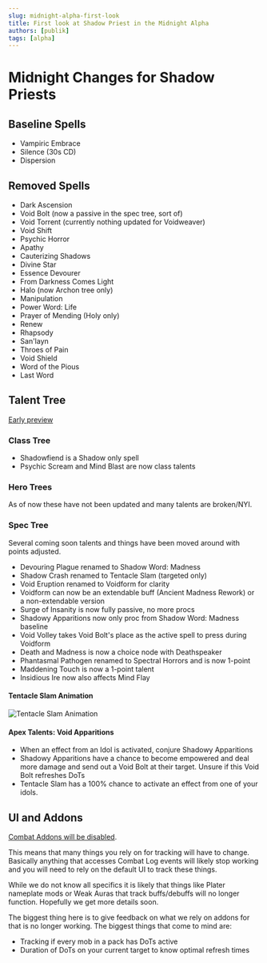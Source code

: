 ```yaml
---
slug: midnight-alpha-first-look
title: First look at Shadow Priest in the Midnight Alpha
authors: [publik]
tags: [alpha]
---
```


# Midnight Changes for Shadow Priests

## Baseline Spells
- Vampiric Embrace
- Silence (30s CD)
- Dispersion

## Removed Spells
- Dark Ascension
- Void Bolt (now a passive in the spec tree, sort of)
- Void Torrent (currently nothing updated for Voidweaver)
- Void Shift
- Psychic Horror
- Apathy
- Cauterizing Shadows
- Divine Star
- Essence Devourer
- From Darkness Comes Light
- Halo (now Archon tree only)
- Manipulation
- Power Word: Life
- Prayer of Mending (Holy only)
- Renew
- Rhapsody
- San'layn
- Throes of Pain
- Void Shield
- Word of the Pious
- Last Word

## Talent Tree
[Early preview](https://www.wowhead.com/news/all-talents-tree-on-midnight-alpha-so-many-new-talents-378673#priest-shadow)

### Class Tree
- Shadowfiend is a Shadow only spell
- Psychic Scream and Mind Blast are now class talents

### Hero Trees
As of now these have not been updated and many talents are broken/NYI.

### Spec Tree
Several coming soon talents and things have been moved around with points adjusted.

- Devouring Plague renamed to Shadow Word: Madness
- Shadow Crash renamed to Tentacle Slam (targeted only)
- Void Eruption renamed to Voidform for clarity
- Voidform can now be an extendable buff (Ancient Madness Rework) or a non-extendable version
- Surge of Insanity is now fully passive, no more procs
- Shadowy Apparitions now only proc from Shadow Word: Madness baseline
- Void Volley takes Void Bolt's place as the active spell to press during Voidform
- Death and Madness is now a choice node with Deathspeaker
- Phantasmal Pathogen renamed to Spectral Horrors and is now 1-point
- Maddening Touch is now a 1-point talent
- Insidious Ire now also affects Mind Flay

#### Tentacle Slam Animation
![Tentacle Slam Animation](tentacle_slam.gif)

#### Apex Talents: Void Apparitions
- When an effect from an Idol is activated, conjure Shadowy Apparitions
- Shadowy Apparitions have a chance to become empowered and deal more damage and send out a Void Bolt at their target. Unsure if this Void Bolt refreshes DoTs
- Tentacle Slam has a 100% chance to activate an effect from one of your idols.

## UI and Addons
[Combat Addons will be disabled](https://www.wowhead.com/news/combat-addons-disabled-in-end-game-content-in-midnight-378679?utm_source=discord-webhook).

This means that many things you rely on for tracking will have to change. Basically anything that accesses Combat Log events will likely stop working and you will need to rely on the default UI to track these things.

While we do not know all specifics it is likely that things like Plater nameplate mods or Weak Auras that track buffs/debuffs will no longer function. Hopefully we get more details soon.

The biggest thing here is to give feedback on what we rely on addons for that is no longer working. The biggest things that come to mind are:
- Tracking if every mob in a pack has DoTs active
- Duration of DoTs on your current target to know optimal refresh times